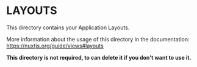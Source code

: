 # LAYOUTS

This directory contains your Application Layouts.

More information about the usage of this directory in the documentation:
https://nuxtjs.org/guide/views#layouts

**This directory is not required, to can delete it if you don't want to use it.**
